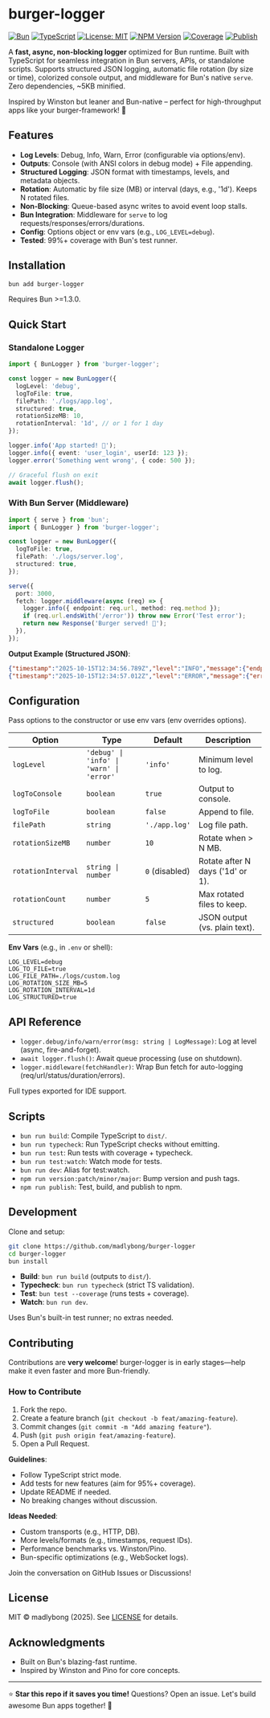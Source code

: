 # burger-logger

[![Bun](https://img.shields.io/badge/Bun-%3E=1.3-green?style=flat&logo=bun)](https://bun.sh)
[![TypeScript](https://img.shields.io/badge/TypeScript-5.0+-blue?style=flat&logo=typescript)](https://www.typescriptlang.org)
[![License: MIT](https://img.shields.io/badge/License-MIT-yellow.svg)](https://opensource.org/licenses/MIT)
[![NPM Version](https://img.shields.io/npm/v/burger-logger.svg)](https://www.npmjs.com/package/burger-logger)
[![Coverage](https://img.shields.io/badge/Coverage-99%25-brightgreen)](https://github.com/madlybong/burger-logger)
[![Publish](https://github.com/madlybong/burger-logger/actions/workflows/publish.yml/badge.svg)](https://github.com/madlybong/burger-logger/actions/workflows/publish.yml)

A **fast, async, non-blocking logger** optimized for Bun runtime. Built with TypeScript for seamless integration in Bun servers, APIs, or standalone scripts. Supports structured JSON logging, automatic file rotation (by size or time), colorized console output, and middleware for Bun's native `serve`. Zero dependencies, ~5KB minified.

Inspired by Winston but leaner and Bun-native – perfect for high-throughput apps like your burger-framework! 🍔

## Features
- **Log Levels**: Debug, Info, Warn, Error (configurable via options/env).
- **Outputs**: Console (with ANSI colors in debug mode) + File appending.
- **Structured Logging**: JSON format with timestamps, levels, and metadata objects.
- **Rotation**: Automatic by file size (MB) or interval (days, e.g., '1d'). Keeps N rotated files.
- **Non-Blocking**: Queue-based async writes to avoid event loop stalls.
- **Bun Integration**: Middleware for `serve` to log requests/responses/errors/durations.
- **Config**: Options object or env vars (e.g., `LOG_LEVEL=debug`).
- **Tested**: 99%+ coverage with Bun's test runner.

## Installation
```bash
bun add burger-logger
```

Requires Bun >=1.3.0.

## Quick Start
### Standalone Logger
```typescript
import { BunLogger } from 'burger-logger';

const logger = new BunLogger({
  logLevel: 'debug',
  logToFile: true,
  filePath: './logs/app.log',
  structured: true,
  rotationSizeMB: 10,
  rotationInterval: '1d', // or 1 for 1 day
});

logger.info('App started! 🚀');
logger.info({ event: 'user_login', userId: 123 });
logger.error('Something went wrong', { code: 500 });

// Graceful flush on exit
await logger.flush();
```

### With Bun Server (Middleware)
```typescript
import { serve } from 'bun';
import { BunLogger } from 'burger-logger';

const logger = new BunLogger({
  logToFile: true,
  filePath: './logs/server.log',
  structured: true,
});

serve({
  port: 3000,
  fetch: logger.middleware(async (req) => {
    logger.info({ endpoint: req.url, method: req.method });
    if (req.url.endsWith('/error')) throw new Error('Test error');
    return new Response('Burger served! 🍔');
  }),
});
```

**Output Example (Structured JSON)**:
```json
{"timestamp":"2025-10-15T12:34:56.789Z","level":"INFO","message":{"endpoint":"/api/users","method":"GET"}}
{"timestamp":"2025-10-15T12:34:57.012Z","level":"ERROR","message":{"error":"Test error"}}
```

## Configuration
Pass options to the constructor or use env vars (env overrides options).

| Option              | Type                  | Default       | Description |
|---------------------|-----------------------|---------------|-------------|
| `logLevel`         | `'debug' \| 'info' \| 'warn' \| 'error'` | `'info'`     | Minimum level to log. |
| `logToConsole`     | `boolean`            | `true`       | Output to console. |
| `logToFile`        | `boolean`            | `false`      | Append to file. |
| `filePath`         | `string`             | `'./app.log'`| Log file path. |
| `rotationSizeMB`   | `number`             | `10`         | Rotate when > N MB. |
| `rotationInterval` | `string \| number`   | `0` (disabled)| Rotate after N days ('1d' or 1). |
| `rotationCount`    | `number`             | `5`          | Max rotated files to keep. |
| `structured`       | `boolean`            | `false`      | JSON output (vs. plain text). |

**Env Vars** (e.g., in `.env` or shell):
```
LOG_LEVEL=debug
LOG_TO_FILE=true
LOG_FILE_PATH=./logs/custom.log
LOG_ROTATION_SIZE_MB=5
LOG_ROTATION_INTERVAL=1d
LOG_STRUCTURED=true
```

## API Reference
- `logger.debug/info/warn/error(msg: string | LogMessage)`: Log at level (async, fire-and-forget).
- `await logger.flush()`: Await queue processing (use on shutdown).
- `logger.middleware(fetchHandler)`: Wrap Bun fetch for auto-logging (req/url/status/duration/errors).

Full types exported for IDE support.

## Scripts
- `bun run build`: Compile TypeScript to `dist/`.
- `bun run typecheck`: Run TypeScript checks without emitting.
- `bun run test`: Run tests with coverage + typecheck.
- `bun run test:watch`: Watch mode for tests.
- `bun run dev`: Alias for test:watch.
- `npm run version:patch/minor/major`: Bump version and push tags.
- `npm run publish`: Test, build, and publish to npm.

## Development
Clone and setup:
```bash
git clone https://github.com/madlybong/burger-logger
cd burger-logger
bun install
```

- **Build**: `bun run build` (outputs to `dist/`).
- **Typecheck**: `bun run typecheck` (strict TS validation).
- **Test**: `bun test --coverage` (runs tests + coverage).
- **Watch**: `bun run dev`.

Uses Bun's built-in test runner; no extras needed.

## Contributing
Contributions are **very welcome**! burger-logger is in early stages—help make it even faster and more Bun-friendly.

### How to Contribute
1. Fork the repo.
2. Create a feature branch (`git checkout -b feat/amazing-feature`).
3. Commit changes (`git commit -m "Add amazing feature"`).
4. Push (`git push origin feat/amazing-feature`).
5. Open a Pull Request.

**Guidelines**:
- Follow TypeScript strict mode.
- Add tests for new features (aim for 95%+ coverage).
- Update README if needed.
- No breaking changes without discussion.

**Ideas Needed**:
- Custom transports (e.g., HTTP, DB).
- More levels/formats (e.g., timestamps, request IDs).
- Performance benchmarks vs. Winston/Pino.
- Bun-specific optimizations (e.g., WebSocket logs).

Join the conversation on GitHub Issues or Discussions!

## License
MIT © madlybong (2025). See [LICENSE](LICENSE) for details.

## Acknowledgments
- Built on Bun's blazing-fast runtime.
- Inspired by Winston and Pino for core concepts.

---

⭐ **Star this repo if it saves you time!** Questions? Open an issue. Let's build awesome Bun apps together! 🍔